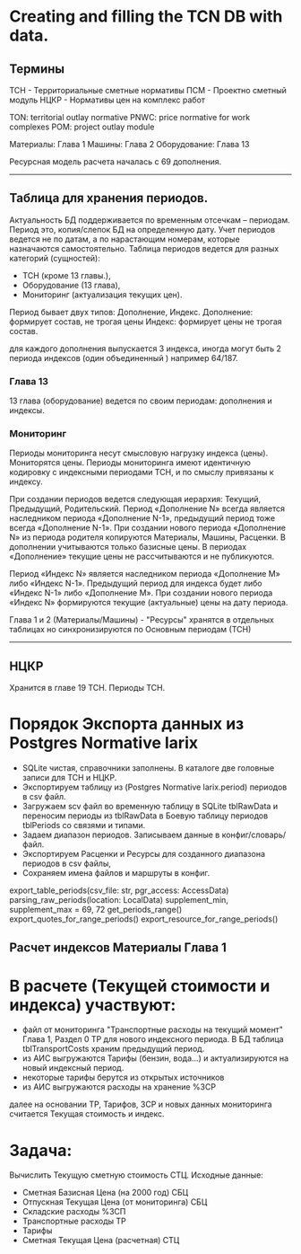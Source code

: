 # Creating and filling the TCN DB with data.
## Термины
ТСН - Территориальные сметные нормативы
ПСМ - Проектно сметный модуль
НЦКР - Нормативы цен на комплекс работ

TON: territorial outlay normative
PNWC: price normative for work complexes
POM: project outlay module

Материалы: Глава 1
Машины: Глава 2
Оборудование: Глава 13

Ресурсная модель расчета началась с 69 дополнения.

***

## Таблица для хранения периодов.

Актуальность БД поддерживается по временным отсечкам – периодам.
Период это, копия/слепок БД на определенную дату.
Учет периодов ведется не по датам, а по нарастающим номерам, которые назначаются самостоятельно.
Таблица периодов ведется для разных категорий (сущностей):
- ТСН (кроме 13 главы.),
- Оборудование (13 глава),
- Мониторинг (актуализация текущих цен).

Период бывает двух типов: Дополнение, Индекс.
Дополнение: формирует состав, не трогая цены
Индекс: формирует цены не трогая состав.

для каждого дополнения выпускается 3 индекса,
иногда могут быть 2 периода индексов (один объединенный ) например 64/187.

### Глава 13
13 глава (оборудование) ведется по своим периодам: дополнения и индексы.

### Мониторинг
Периоды мониторинга несут смысловую нагрузку индекса (цены). Мониторятся цены.
Периоды мониторинга имеют идентичную кодировку с индексными периодами ТСН, и по смыслу привязаны к индексу.

При создании периодов ведется следующая иерархия: Текущий, Предыдущий, Родительский.
Период «Дополнение N» всегда является наследником периода «Дополнение N-1», предыдущий период тоже всегда «Дополнение N-1».
При создании нового периода «Дополнение N» из периода родителя копируются Материалы, Машины, Расценки.
В дополнении учитываются только базисные цены.
В периодах «Дополнение» текущие цены не рассчитываются и не публикуются.

Период «Индекс N» является наследником периода «Дополнение M» либо «Индекс N-1».
Предыдущий период для индекса будет либо «Индекс N-1» либо «Дополнение M».
При создании нового периода «Индекс N» формируются текущие (актуальные) цены на дату периода.

Глава 1 и 2 (Материалы/Машины) - "Ресурсы" хранятся в отдельных таблицах но синхронизируются по Основным периодам (ТСН)

***

## НЦКР
Хранится в главе 19 ТСН. Периоды ТСН.

# Порядок Экспорта данных из Postgres Normative larix

- SQLite чистая, справочники заполнены. В каталоге две головные записи для ТСН и НЦКР.
- Экспортируем таблицу из (Postgres Normative larix.period) периодов в csv файл.
- Загружаем scv файл во временную таблицу в SQLite tblRawData и переносим периоды из tblRawData в Боевую таблицу периодов tblPeriods со связями и типами.
- Задаем диапазон периодов. Записываем данные в конфиг/словарь/файл.
- Экспортируем  Расценки и Ресурсы для созданного диапазона периодов в csv файлы,
- Сохраняем имена файлов и маршруты в конфиг.

export_table_periods(csv_file: str, pgr_access: AccessData)
parsing_raw_periods(location: LocalData)
supplement_min, supplement_max = 69, 72
get_periods_range()
export_quotes_for_range_periods()
export_resource_for_range_periods()



## Расчет индексов Материалы Глава 1

# В расчете (Текущей стоимости и индекса) участвуют:
- файл от мониторинга "Транспортные расходы на текущий момент" Глава 1, Раздел 0 ТР
для нового индексного периода. В БД таблица tblTransportCosts храним предыдущий период.
- из АИС выгружаются Тарифы (бензин, вода...) и актуализируются на новый индексный период.
- некоторые тарифы берутся из открытых источников
- из АИС выгружаются расходы на хранение %ЗСР

далее на основании ТР, Тарифов, ЗСР и новых данных мониторинга считается Текущая стоимость и индекс.

# Задача:
Вычислить Текущую сметную стоимость СТЦ.
Исходные данные:
- Сметная Базисная Цена (на 2000 год) СБЦ
- Отпускная Текущая Цена (от мониторинга) СБЦ
- Складские расходы %ЗСП
- Транспортные расходы ТР
- Тарифы
- Сметная Текущая Цена (расчетная) СТЦ
